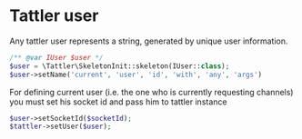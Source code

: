 # Tattler user

Any tattler user represents a string, generated by unique user information.

```php
/** @var IUser $user */
$user = \Tattler\SkeletonInit::skeleton(IUser::class);
$user->setName('current', 'user', 'id', 'with', 'any', 'args')
```

For defining current user (i.e. the one who is currently requesting channels) you must set his socket id and 
pass him to tattler instance
```php
$user->setSocketId($socketId);
$tattler->setUser($user);
```


